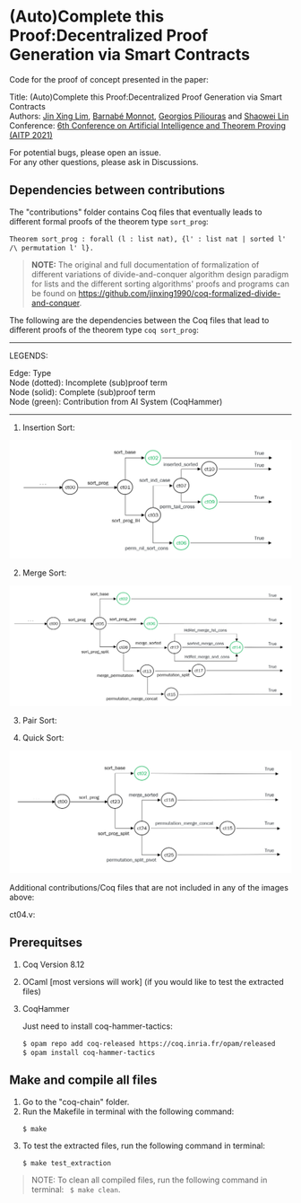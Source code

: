 # (Auto)Complete this Proof:Decentralized Proof Generation via Smart Contracts

Code for the proof of concept presented in the paper:  

Title: (Auto)Complete this Proof:Decentralized Proof Generation via Smart Contracts   
Authors: [Jin Xing Lim](https://www.linkedin.com/in/jin-xing-lim-840814189/), [Barnabé Monnot](https://barnabemonnot.com/), [Georgios Piliouras](https://people.sutd.edu.sg/~georgios/) and [Shaowei Lin](https://shaoweilin.github.io/)   
Conference: [6th Conference on Artificial Intelligence and Theorem Proving (AITP 2021)](http://aitp-conference.org/2021/)

For potential bugs, please open an issue.   
For any other questions, please ask in Discussions.

## Dependencies between contributions

The "contributions" folder contains Coq files that eventually leads to different formal proofs of the theorem type `sort_prog`:
```coq
Theorem sort_prog : forall (l : list nat), {l' : list nat | sorted l' /\ permutation l' l}.
```

> **NOTE:** The original and full documentation of formalization of different variations of divide-and-conquer algorithm design paradigm for lists and the different sorting algorithms' proofs and programs can be found on https://github.com/jinxing1990/coq-formalized-divide-and-conquer.

The following are the dependencies between the Coq files that lead to different proofs of the theorem type `coq sort_prog`:

--- 
LEGENDS:

Edge: Type  
Node (dotted): Incomplete (sub)proof term   
Node (solid): Complete (sub)proof term  
Node (green): Contribution from AI System (CoqHammer)   

---

1. Insertion Sort:

![Insertion Sort](/images/isort_dep.png)

2. Merge Sort:

![Merge Sort](/images/msort_dep.png)

3. Pair Sort:



4. Quick Sort:

![Quick Sort](/images/qsort_dep.png)

Additional contributions/Coq files that are not included in any of the images above:

ct04.v: 

## Prerequitses

1. Coq Version 8.12
2. OCaml [most versions will work] (if you would like to test the extracted files)
3. CoqHammer

    Just need to install coq-hammer-tactics:
    ```
    $ opam repo add coq-released https://coq.inria.fr/opam/released
    $ opam install coq-hammer-tactics
    ```

## Make and compile all files

1. Go to the "coq-chain" folder.
2. Run the Makefile in terminal with the following command:
    ```
    $ make
    ```
3. To test the extracted files, run the following command in terminal:
    ```
    $ make test_extraction
    ```
> NOTE: To clean all compiled files, run the following command in terminal: ` $ make clean`.